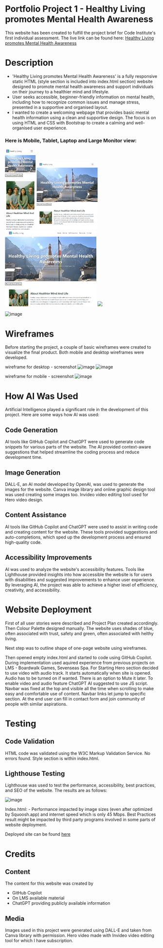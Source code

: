 ﻿# Portfolio Project 1 - Healthy Living promotes Mental Health Awareness

This website has been created to fulfill the project brief for Code Institute's first individual assessment.
The live link can be found here: [Healthy Living promotes Mental Health Awareness](https://marso22.github.io/healthy-living-mental-health/#)

# Description

- 'Healthy Living promotes Mental Health Awareness' is a fully responsive static HTML (style section is included into index.html <head> section) website designed to promote mental health awareness and support individuals on their journey to a healthier mind and lifestyle.
- User seeks accessible, beginner-friendly information on mental health, including how to recognize common issues and manage stress, presented in a supportive and organised layout.
- I wanted to create a welcoming webpage that provides basic mental health information using a clean and supportive design. The focus is on using HTML and CSS with Bootstrap to create a calming and well-organised user experience.

### Here is Mobile, Tablet, Laptop and Large Monitor view:
<img src="assets/images/mobilescreenshot.png" width="100" />  <img src="assets/images/tabletscreenshot.png" width="200" />  <img src="assets/images/laptopscreenshot.png" width="300" /> <img src="assets/images/largemonitorscreenshot.png" width="350" />

![image](https://ui.dev/amiresponsive?url=https://marso22.github.io/healthy-living-mental-health/#)


# Wireframes
Before starting the project, a couple of basic wireframes were created to visualize the final product. Both mobile and desktop wireframes were developed.
 
 wireframe for desktop - screenshot
![image](https://github.com/user-attachments/assets/b64e4748-3176-4642-a66b-c8135e88da13)
![image](https://github.com/user-attachments/assets/89845644-8188-40cd-8301-80f37b164322)


 wireframe for mobile - screenshot
![image](https://github.com/user-attachments/assets/50c4f224-ce9b-42e7-81b9-00b4960c54e0)

# How AI Was Used

Artificial Intelligence played a significant role in the development of this project. Here are some ways how AI was used:

## Code Generation

AI tools like GitHub Copilot and ChatGPT were used to generate code snippets for various parts of the website. The AI provided context-aware suggestions that helped streamline the coding process and reduce development time.

## Image Generation

DALL-E, an AI model developed by OpenAI, was used to generate the images for the website.
Canva image library and online graphic design tool was used creating some images too. 
Invideo video editing tool used for Hero video design.

## Content Assistance

AI tools like GitHub Copilot and ChatGPT were used to assist in writing code and creating content for the website. These tools provided suggestions and auto-completions, which sped up the development process and ensured high-quality code.

## Accessibility Improvements

AI was used to analyze the website's accessibility features. Tools like Lighthouse provided insights into how accessible the website is for users with disabilities and suggested improvements to enhance user experience.
By leveraging AI, the project was able to achieve a higher level of efficiency, creativity, and accessibility.

# Website Deployment

First of all user stories were described and Project Plan created accordingly.
Then Colour Palette designed manually. The website uses shades of blue, often associated with trust, safety and green, often associated with helthy living.

Next step was to outline shape of one-page website using wireframes.

Then opened empty index.html and started to code using GitHub Copilot. During implementation used aquired experience from previous projects on LMS - Boardwalk Games, Sevenseas Spa. For Starting Hero section decided to use video with audio track. It starts automatically when site is opened. Audio has to be turned on if wanted. There is an option to Mute it later. To enable video and audio feature ChatGPT AI suggested to use JS script. Navbar was fixed at the top and visible all the time when scrolling to make easy and comfortable use of content. Navbar links let jump to specific section. At the end user can fill in contact form and join community of people with similar aspirations.

# Testing

## Code Validation

HTML code was validated using the W3C Markup Validation Service. No errors found. Style section is within index.html.

## Lighthouse Testing

Lighthouse was used to test the performance, accessibility, best practices, and SEO of the website. The results are as follows:

![image](https://github.com/user-attachments/assets/fdbe4c94-1b63-41c3-a13d-20502ac2182d)

Index.html: - Performance impacted by image sizes (even after optimized by Squoosh.app) and internet speed which is only 45 Mbps.
Best Practices result might be impacted by third party programs involved in some parts of website deployment.

Deployed site can be found [here](https://marso22.github.io/healthy-living-mental-health/#)

# Credits

## Content

The content for this website was created by
- GitHub Copilot
- On LMS available material
- ChatGPT providing publicly available information

## Media

Images used in this project were generated using DALL-E and taken from Canva library with permission.
Hero video made with Invideo video editing tool for which I have subscription.
